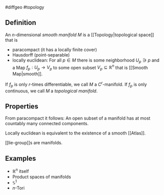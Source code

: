 #diffgeo #topology

## Definition

An $n$-dimensional *smooth manifold* $M$ is a [[Topology|topological space]] that is
 - paracompact (it has a locally finite cover)
 - Hausdorff (point-separable)
 - locally euclidean: For all $p \in M$ there is some neighborhood $U_p \ni p$ and a Map $f_p: U_p \to V_p$ to some open subset $V_p \subseteq \mathbb{R}^n$ that is [[Smooth Map|smooth]].

If $f_p$ is only $r$-times differentiable, we call $M$ a $C^r$-manifold. If $f_p$ is only continuous, we call $M$ a *topological manifold*.

## Properties
From paracompact it follows: An open subset of a manifold has at most countably many connected components.

Locally euclidean is equivalent to the existence of a smooth [[Atlas]].

[[lie-group]]s are manifolds.


## Examples
 - $\mathbb{R}^n$ itself
 - Product spaces of manifolds
 - $\mathbb{S}^1$
 - $n$-Tori
